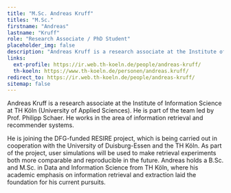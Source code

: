```yaml
---
title: "M.Sc. Andreas Kruff"
titles: "M.Sc."
firstname: "Andreas"
lastname: "Kruff"
role: "Research Associate / PhD Student"
placeholder_img: false
description: "Andreas Kruff is a research associate at the Institute of Information Science at TH Köln (University of Applied Sciences). He is part of the team led by Prof. Philipp Schaer. He works in the area of information retrieval and recommender systems."
links:
  ext-profile: https://ir.web.th-koeln.de/people/andreas-kruff/
  th-koeln: https://www.th-koeln.de/personen/andreas.kruff/
redirect_to: https://ir.web.th-koeln.de/people/andreas-kruff/
sitemap: false
---
```

Andreas Kruff is a research associate at the Institute of Information Science at TH Köln (University of Applied Sciences). He is part of the team led by Prof. Philipp Schaer. He works in the area of information retrieval and recommender systems.

He is joining the DFG-funded RESIRE project, which is being carried out in cooperation with the University of Duisburg-Essen and the TH Köln. As part of the project, user simulations will be used to make retrieval experiments both more comparable and reproducible in the future. Andreas holds a B.Sc. and M.Sc. in Data and Information Science from TH Köln, where his academic emphasis on information retrieval and extraction laid the foundation for his current pursuits.